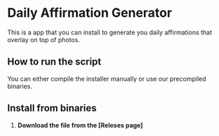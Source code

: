 
# Daily Affirmation Generator
This is a app that you can install to generate you daily affirmations that overlay on top of photos.

## How to run the script
You can either compile the installer manually or use our precompiled binaries.
## Install from binaries
  1. **Download the file from the [Releses page]**
